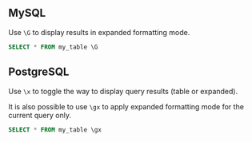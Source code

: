 ---
---

## MySQL

Use `\G` to display results in expanded formatting mode.

```sql
SELECT * FROM my_table \G
```

## PostgreSQL

Use `\x` to toggle the way to display query results (table or expanded).

It is also possible to use `\gx` to apply expanded formatting mode for the current query only.

```sql
SELECT * FROM my_table \gx
```
